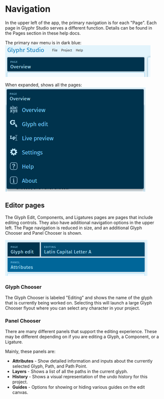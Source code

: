 # Navigation

In the upper left of the app, the primary navigation is for each "Page". Each 
page in Glyphr Studio serves a different function. Details can be found in the 
Pages section in these help docs.

The primary nav menu is in dark blue:
![Primary navigation](../img/nav_primary.png)

When expanded, shows all the pages:
![Expanded navigation](../img/nav_page-expanded.png)

## Editor pages
The Glyph Edit, Components, and Ligatures pages are pages that include editing 
controls. They also have additional navigation options in the upper left. The
Page navigation is reduced in size, and an additional Glyph Chooser and Panel 
Chooser is shown.

![Editor page navigation](../img/nav_editor-page.png)

### Glyph Chooser
The Glyph Chooser is labeled "Editing" and shows the name of the glyph that is 
currently being worked on. Selecting this will launch a large Glyph Chooser 
flyout where you can select any character in your project.

### Panel Chooser
There are many different panels that support the editing experience. These may 
be different depending on if you are editing a Glyph, a Component, or a Ligature. 

Mainly, these panels are:
 - **Attributes** - Show detailed information and inputs about the currently selected Glyph, Path, and Path Point.
 - **Layers** - Shows a list of all the paths in the current glyph.
 - **History** - Shows a visual representation of the undo history for this project.
 - **Guides** - Options for showing or hiding various guides on the edit canvas.